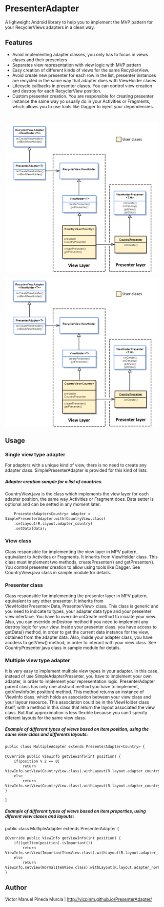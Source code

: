 # PresenterAdapter

A lighweight Android library to help you to implement the MVP pattern for your RecyclerViews adapters in a clean way.

## Features

  * Avoid implementing adapter classes, you only has to focus in views clases and their presenters
  * Separates view representation with view logic with MVP pattern
  * Easy creation of different kinds of views for the same RecyclerView.
  * Avoid create new presenter for each row in the list, presenter instances are recycled in the same way that adapter does with ViewHolder clases.
  * Lifecycle callbacks in presenter clases. You can control view creation and destroy for each RecyclerView position.
  * Custom presenter creation. You are responsible for creating presenter instance the same way yo usually do in your Activities or Fragments, which allows you to use tools like Dagger to inject your dependencies.

<p align="center">
  <img />
</p>
<div style="text-align:center"><img src ="/uml_small.png" /></div>

![UML Diagram](/uml_small.png "UML Diagram")


## Usage
### Single view type adapter

For adapters with a unique kind of view, there is no need to create any adapter class. SimplePresenterAdapter is provided for this kind of lists.
 
##### Adapter creation sample for a list of countries. 
  CountryView.java is the class which implements the view layer for each adapter position, the same way Activities or Fragment does.
  Data setter is optional and can be setted in any moment later.
             
        PresenterAdapter<Country> adapter = SimplePresenterAdapter.with(CountryView.class)
        .setLayout(R.layout.adapter_country)
        .setData(data);

### View class

Class responsible for implementing the view layer in MPV pattern, equivalent to Activities or Fragments. It inherits from ViewHolder<Data> class. 
This class must implement two methods, createPresenter() and getPresenter(). You control presenter creation to allow using tools like Dagger.
See CountryView.java class in sample module for details.

### Presenter class

Class responsible for implementing the presenter layer in MPV pattern, equivalent to any other presenter. It inherits from ViewHolderPresenter<Data, PresenterView> class. 
This class is generic and you need to indicate to types, your adapter data type and your presenter view interface. 
You have to override onCreate method to iniciate your view. Also, you can override onDestroy method if you need to implement any destroy logic for your view.
Inside your presenter class, you have access to getData() method, in order to get the current data instance for the view, obtained from the adapter data.
Also, inside your adapter class, you have accdess to getView() method, in order to interact with your view class.
See CountryPresenter.java class in sample module for details.

### Multiple view type adapter

It is very easy to implement multiple view types in your adapter. In this case, instead of use SimpleAdapterPresenter, you have to implement your own adapter, in order to implement your representation logic.
PresenterAdapter parent class has only one abstract method you have to implement, getViewInfo(int position) method. This method returns an instance of ViewInfo class, which holds an association between your view class and your layour resource.
This association could be in the ViewHolder class itself, with a method in this class that return the layout associated the view class. But that approximation is less flexible because you can't specify diferent layouts for the same view class.

##### Example of different types of views based on item position, using the same view class and differents layouts:

    public class MultipleAdapter extends PresenterAdapter<Country> {

    @Override public ViewInfo getViewInfo(int position) {
        if(position % 2 == 0)
            return ViewInfo.setView(CountryView.class).withLayout(R.layout.adapter_country_even);
        else
            return ViewInfo.setView(CountryView.class).withLayout(R.layout.adapter_country_even);
    }
}

##### Example of different types of views based on item properties, using diferent view clases and layouts:

public class MultipleAdapter extends PresenterAdapter<Country> {

    @Override public ViewInfo getViewInfo(int position) {
        if((getItem(position).isImportant())
            return ViewInfo.setView(ImportantItemView.class).withLayout(R.layout.adapter_important_item);
        else
            return ViewInfo.setView(NormalItemView.class).withLayout(R.layout.adapter_normal_item);
    }



## Author

Víctor Manuel Pineda Murcia | http://vicpinm.github.io/PresenterAdapter/
